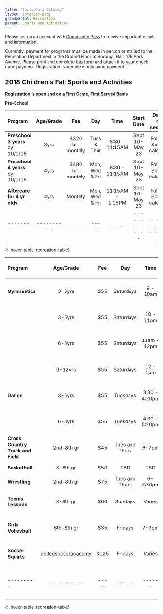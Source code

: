 ```yaml
---
title: "Children's Catalog"
layout: interior-page
grandparent: Recreation
parent: Sports and Activities
---
```

 
Please set up an account with [Community Pass](https://register.communitypass.net/reg/login.cfm?D%3CN%21%2E%22_W%22F%299SZWV%5C%21%3DHNW%3BR%3AZQI%2F79%2CKX03%3DBIP%27B%5EF%25U99%2B) to receive important emails and information. 

Currently, payment for programs must be made in person or mailed to the Recreation Department in the Ground Floor of Borough Hall, 176 Park Avenue.  Please print and complete [this form](https://storage.googleapis.com/static.rutherford-nj.com/recreation/Recreation_ProgramRegistration.pdf) and attach it to your check upon payment. Registration is complete only upon payment.

## 2018 Children's Fall Sports and Activities
**Registration is open and on a First Come, First Served Basis**

**Pre-School**

| Program | Age/Grade | Fee |	Day | Time | Start Date |	Dates no session | Number of classes | Location |
|:--------|:---------:|:---:|:---:|:----:|:-------------:|:----------------:|:-----------------:|:--------:|
| **Preschool 3 years** by 10/1/18 | 3yrs | $320 bi-monthly | Tues & Thur | 8:30 - 11:15AM | Sept 10-May 23 | Follows School calendar | | Tamblyn Field Civic Center |
| **Preschool 4 years** by 10/1/18 | 4yrs | $480 bi-monthly | Mon, Wed & Fri | 8:30 - 11:15AM | Sept 10-May 23 | Follows School calendar | | Tamblyn Field Civic Center |
| **Aftercare for 4 yr olds** | 4yrs | Monthly | Mon, Wed & Fri | 11:15AM - 1:15PM | Sept 10-May 23 | Follows School calendar | | Tamblyn Field Civic Center |
|---------|-----------|-----|-----|------|-------------|------------------|-------------------|----------|
{: .hover-table .recreation-table}


| Program | Age/Grade | Fee |	Day | Time | Start Date | Number of classes | Location |
|:--------|:---------:|:---:|:---:|:--------:|:-------------:|:-----------------:|:--------:|
| **Gymnastics** | 3-5yrs  | $55 | Saturdays | 9 - 10am         | Sept 15 |  8 | Tamblyn Field Civic Center |
|                | 3-5yrs  | $55 | Saturdays | 10 - 11am        | Sept 15 |  8 | Tamblyn Field Civic Center |
|                | 6-8yrs  | $55 | Saturdays | 11am - 12pm      | Sept 15 |  8 | Tamblyn Field Civic Center |
|                | 9-12yrs | $55 | Saturdays | 12 - 1pm         | Sept 15 | 8 | Tamblyn Field Civic Center |
| **Dance**      | 3-5yrs  | $55 | Tuesdays  | 3:30 - 4:20pm    | Sept 24 - Nov 12 | 8 | Tamblyn Field Civic Center |
|                | 6-8yrs  | $55 | Tuesdays  | 4:30 - 5:20pm    | Sept 24 - Nov 12 |  8 | Tamblyn Field Civic Center |
| **Cross Country Track and Field**| 2nd-8th gr  | $45 | Tues and Thurs  | 6-7pm    | Sept 18 - Nov 8 | 16-18 practices | Tryon Field|      
| **Basketball**      | K-8th gr  | $50 | TBD  | TBD    | Nov |    | 9-10 wks | School Gyms |
| **Wrestling**      | 2nd-8th gr  | $75 | Tues and Thurs  | 6-7:30pm    | Dec-Feb | 10 wks | School Gyms |
| **Tennis Lessons**      | K-8th gr  | $60 | Sundays  | Varies    | Sept 23-Oct 28 |  6 | Memorial Park |
| **Girls Volleyball**      | 6th-8th gr  | $35 | Fridays  | 7-9pm    | Sept 21-Nov 16 | 8 | Lincoln School |
| **Soccer Squirts**      | [unitedsocceracademy](http://unitedsocceracademy.com/)  | $125 | Fridays  | Varies | Sept 21-Nov 4 |    
|---------|-----------|-----|-----|------|-------------|------------------|-------------------|----------|
{: .hover-table .recreation-table}






